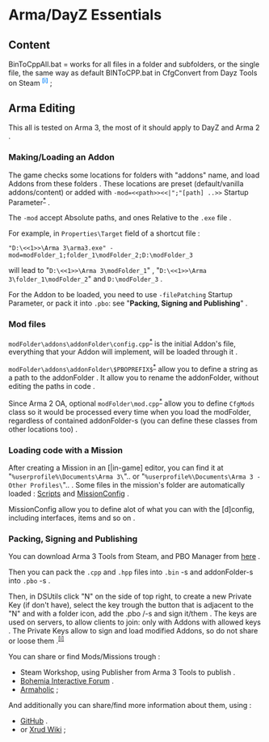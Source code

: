 
# Arma/DayZ Essentials

## Content

BinToCppAll.bat = works for all files in a folder and subfolders, or the single file, the same way as default BINToCPP.bat in CfgConvert from Dayz Tools on Steam <sup title="(put it in `DayZ Tools\Bin\CfgConvert` folder and drag the target file/folder on it)" style="color:dodgerBlue;">__[i]__</sup> ;

## Arma Editing

This all is tested on Arma 3, the most of it should apply to DayZ and Arma 2 .

### Making/Loading an Addon

The game checks some locations for folders with "addons" name, and load Addons from these folders . These locations are preset (default/vanilla addons/content) or added with `-mod=<<path>><<|";"[path] ..>>` Startup Parameter<sup>[*](https://community.bistudio.com/wiki/Category:Startup_Parameters)</sup> .

The `-mod` accept Absolute paths, and ones Relative to the `.exe` file .

For example, in `Properties\Target` field of a shortcut file :
```
"D:\<<1>>\Arma 3\arma3.exe" -mod=modFolder_1;folder_1\modFolder_2;D:\modFolder_3
```
will lead to "`D:\<<1>>\Arma 3\modFolder_1`" , "`D:\<<1>>\Arma 3\folder_1\modFolder_2`" and `D:\modFolder_3` .

For the Addon to be loaded, you need to use `-filePatching` Startup Parameter, or pack it into `.pbo`: see "**Packing, Signing and Publishing**" .

### Mod files

`modFolder\addons\addonFolder\config.cpp`<sup>[*](https://community.bistudio.com/wiki/Config.cpp/bin_File_Format)</sup> is the initial Addon's file, everything that your Addon will implement, will be loaded through it .

`modFolder\addons\addonFolder\$PBOPREFIX$`<sup>[*](https://community.bistudio.com/wiki/PBOPREFIX)</sup> allow you to define a string as a path to the addonFolder . It allow you to rename the addonFolder, without editing the paths in code .

Since Arma 2 OA, optional `modFolder\mod.cpp`<sup>[*](https://community.bistudio.com/wiki/Mod.cpp/bin_File_Format)</sup> allow you to define `CfgMods` class so it would be processed every time when you load the modFolder, regardless of contained addonFolder-s (you can define these classes from other locations too) .

### Loading code with a Mission

After creating a Mission in an [|in-game] editor, you can find it at "`%userprofile%\Documents\Arma 3\`".. or "`%userprofile%\Documents\Arma 3 - Other Profiles\`".. . Some files in the mission's folder are automatically loaded : [Scripts](https://community.bistudio.com/wiki/Event_Scripts#init.sqf) and [MissionConfig](https://community.bistudio.com/wiki/Description.ext) .

MissionConfig allow you to define alot of what you can with the [d]config, including interfaces, items and so on .

### Packing, Signing and Publishing

You can download Arma 3 Tools from Steam, and PBO Manager from [here](http://www.armaholic.com/page.php?id=16369) .  

Then you can pack the `.cpp` and `.hpp` files into `.bin` -s and addonFolder-s into `.pbo` -s .

Then, in DSUtils click "N" on the side of top right, to create a new Private Key (if don't have), select the key trough the button that is adjacent to the "N" and with a folder icon, add the .pbo /-s and sign it/them . The keys are used on servers, to allow clients to join: only with Addons with allowed keys . The Private Keys allow to sign and load modified Addons, so do not share or loose them .<sup>[[i]](https://community.bistudio.com/wiki/ArmA:_Addon_Signatures)</sup>

You can share or find Mods/Missions trough :
* Steam Workshop, using Publisher from Arma 3 Tools to publish .
* [Bohemia Interactive Forum](https://forums.bohemia.net/forums/forum/156-arma-3-addons-mods-complete/) .
* [Armaholic](http://www.armaholic.com/) ;

And additionally you can share/find more information about them, using :
* [GitHub](https://github.com/) .
* or [Xrud Wiki](https://xrud-Wiki.fandom.com/wiki/Xrud_Wiki) ;